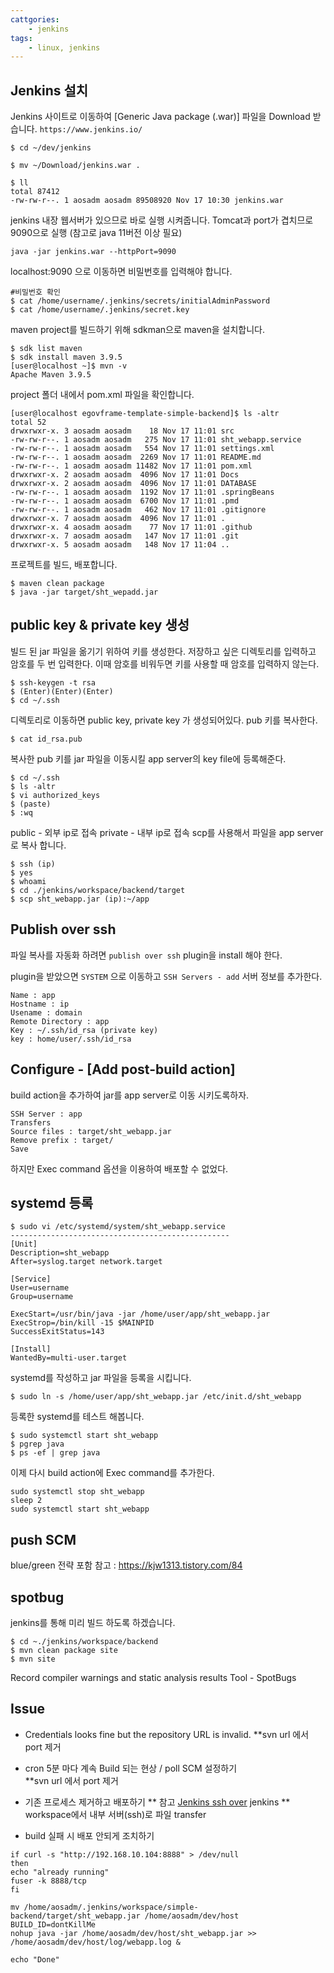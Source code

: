 ```yaml
---
cattgories:
	- jenkins
tags:
	- linux, jenkins
---
```




##  Jenkins 설치

Jenkins 사이트로 이동하여 [Generic Java package (.war)] 파일을 Download 받습니다.
`https://www.jenkins.io/`

```
$ cd ~/dev/jenkins

$ mv ~/Download/jenkins.war .

$ ll
total 87412
-rw-rw-r--. 1 aosadm aosadm 89508920 Nov 17 10:30 jenkins.war
```
jenkins 내장 웹서버가 있으므로 바로 실행 시켜줍니다.
Tomcat과 port가 겹치므로 9090으로 실행
(참고로 java 11버전 이상 필요)
```
java -jar jenkins.war --httpPort=9090
```

localhost:9090 으로 이동하면 비밀번호를 입력해야 합니다.  

```
#비밀번호 확인
$ cat /home/username/.jenkins/secrets/initialAdminPassword
$ cat /home/username/.jenkins/secret.key
```
maven project를 빌드하기 위해 sdkman으로 maven을 설치합니다.
```
$ sdk list maven
$ sdk install maven 3.9.5
[user@localhost ~]$ mvn -v
Apache Maven 3.9.5 
```
project 폴더 내에서 pom.xml 파일을 확인합니다.
```
[user@localhost egovframe-template-simple-backend]$ ls -altr
total 52
drwxrwxr-x. 3 aosadm aosadm    18 Nov 17 11:01 src
-rw-rw-r--. 1 aosadm aosadm   275 Nov 17 11:01 sht_webapp.service
-rw-rw-r--. 1 aosadm aosadm   554 Nov 17 11:01 settings.xml
-rw-rw-r--. 1 aosadm aosadm  2269 Nov 17 11:01 README.md
-rw-rw-r--. 1 aosadm aosadm 11482 Nov 17 11:01 pom.xml
drwxrwxr-x. 2 aosadm aosadm  4096 Nov 17 11:01 Docs
drwxrwxr-x. 2 aosadm aosadm  4096 Nov 17 11:01 DATABASE
-rw-rw-r--. 1 aosadm aosadm  1192 Nov 17 11:01 .springBeans
-rw-rw-r--. 1 aosadm aosadm  6700 Nov 17 11:01 .pmd
-rw-rw-r--. 1 aosadm aosadm   462 Nov 17 11:01 .gitignore
drwxrwxr-x. 7 aosadm aosadm  4096 Nov 17 11:01 .
drwxrwxr-x. 4 aosadm aosadm    77 Nov 17 11:01 .github
drwxrwxr-x. 7 aosadm aosadm   147 Nov 17 11:01 .git
drwxrwxr-x. 5 aosadm aosadm   148 Nov 17 11:04 ..
```
프로젝트를 빌드, 배포합니다.
```
$ maven clean package
$ java -jar target/sht_wepadd.jar
```
## public key & private key 생성 
빌드 된 jar 파일을 옮기기 위하여
키를 생성한다. 
저장하고 싶은 디렉토리를 입력하고 암호를 두 번 입력한다. 이때 암호를 비워두면 키를 사용할 때 암호를 입력하지 않는다.
```
$ ssh-keygen -t rsa
$ (Enter)(Enter)(Enter)
$ cd ~/.ssh
```
디렉토리로 이동하면 public key, private key 가 생성되어있다. 
pub 키를 복사한다.
```
$ cat id_rsa.pub
```
복사한 pub 키를 jar 파일을 이동시킬 app server의 key file에 등록해준다.
```
$ cd ~/.ssh
$ ls -altr
$ vi authorized_keys
$ (paste)
$ :wq
```
public - 외부 ip로 접속
private - 내부 ip로 접속 
scp를 사용해서 파일을 app server로 복사 합니다.
```
$ ssh (ip)
$ yes
$ whoami
$ cd ./jenkins/workspace/backend/target
$ scp sht_webapp.jar (ip):~/app
```
## Publish over ssh
파일 복사를 자동화 하려면 `publish over ssh` plugin을 install 해야 한다.

plugin을 받았으면 `SYSTEM` 으로 이동하고 `SSH Servers - add` 서버 정보를 추가한다.
```
Name : app
Hostname : ip
Usename : domain
Remote Directory : app
Key : ~/.ssh/id_rsa (private key)
key : home/user/.ssh/id_rsa
```
## Configure - [Add post-build action]
build action을 추가하여 jar를 app server로 이동 시키도록하자.
```
SSH Server : app
Transfers
Source files : target/sht_webapp.jar
Remove prefix : target/
Save
```
하지만 Exec command 옵션을 이용하여 배포할 수 없었다.

## systemd 등록
```
$ sudo vi /etc/systemd/system/sht_webapp.service
-------------------------------------------------
[Unit]
Description=sht_webapp
After=syslog.target network.target

[Service]
User=username
Group=username

ExecStart=/usr/bin/java -jar /home/user/app/sht_webapp.jar
ExecStrop=/bin/kill -15 $MAINPID
SuccessExitStatus=143

[Install]
WantedBy=multi-user.target
```
systemd를 작성하고 jar 파일을 등록을 시킵니다.
```
$ sudo ln -s /home/user/app/sht_webapp.jar /etc/init.d/sht_webapp
```
등록한 systemd를 테스트 해봅니다.
```
$ sudo systemctl start sht_webapp
$ pgrep java
$ ps -ef | grep java
```
이제 다시 build action에 Exec command를 추가한다.
```
sudo systemctl stop sht_webapp
sleep 2
sudo systemctl start sht_webapp
```
## push SCM
blue/green 전략 포함
참고 : https://kjw1313.tistory.com/84
## spotbug 
jenkins를 통해 미리 빌드 하도록 하겠습니다.
```
$ cd ~./jenkins/workspace/backend
$ mvn clean package site
$ mvn site
```
Record compiler warnings and static analysis results
Tool - SpotBugs

## Issue
-  Credentials looks fine but the repository URL is invalid.
    **svn url 에서 port 제거
 
 -   cron 5분 마다 계속 Build 되는 현상 / poll SCM 설정하기  
      **svn url 에서 port 제거
 -   기존 프로세스 제거하고 배포하기 
      ** 참고 [Jenkins ssh over](https://dev-overload.tistory.com/39)  jenkins 
      ** workspace에서 내부 서버(ssh)로 파일 transfer
 -   build 실패 시 배포 안되게 조치하기
```
if curl -s "http://192.168.10.104:8888" > /dev/null  
then  
echo "already running"  
fuser -k 8888/tcp  
fi  
​  
mv /home/aosadm/.jenkins/workspace/simple-backend/target/sht_webapp.jar /home/aosadm/dev/host  
BUILD_ID=dontKillMe  
nohup java -jar /home/aosadm/dev/host/sht_webapp.jar >> /home/aosadm/dev/host/log/webapp.log &  
​  
echo "Done"
```


